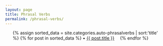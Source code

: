 ```yaml
---
layout: page
title: Phrasal Verbs
permalink: /phrasal-verbs/
---
```

<ul>
{% assign sorted_data = site.categories.auto-phrasalverbs | sort:'title' %}
{% for post in sorted_data %}
  <li>
    <a href="{{ post.url }}">{{ post.title }}</a>
  </li>
{% endfor %}
</ul>

<style type="text/css"> 
  li { display:inline; margin-right: 1em; }
  li:before { content:"• "; }       
</style>
